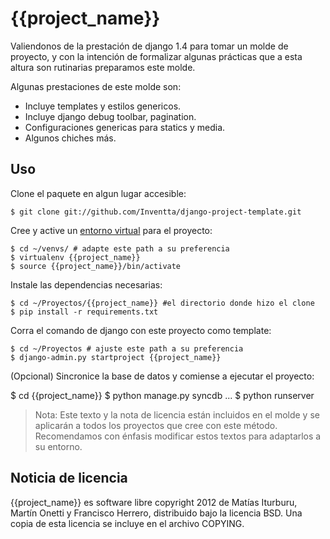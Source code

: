{{project_name}}
===============


Valiendonos de la prestación de django 1.4 para tomar un molde de proyecto, 
y con la intención de formalizar algunas prácticas que a esta altura son
rutinarias preparamos este molde.

Algunas prestaciones de este molde son:

- Incluye templates y estilos genericos.
- Incluye django debug toolbar, pagination.
- Configuraciones genericas para statics y media.
- Algunos chiches más.

Uso
---------------

Clone el paquete en algun lugar accesible:

    $ git clone git://github.com/Inventta/django-project-template.git

Cree y active un [entorno virtual](http://pypi.python.org/pypi/virtualenv) para el 
proyecto:

    $ cd ~/venvs/ # adapte este path a su preferencia
    $ virtualenv {{project_name}}
    $ source {{project_name}}/bin/activate

Instale las dependencias necesarias:

    $ cd ~/Proyectos/{{project_name}} #el directorio donde hizo el clone 
    $ pip install -r requirements.txt
    
Corra el comando de django con este proyecto como template:

    $ cd ~/Proyectos # ajuste este path a su preferencia
    $ django-admin.py startproject {{project_name}}
    
(Opcional) Sincronice la base de datos y comiense a ejecutar el proyecto:

   $ cd {{project_name}}
   $ python manage.py syncdb
   ...
   $ python runserver

> Nota: Este texto y la nota de licencia están incluidos en el molde y se 
> aplicarán a todos los proyectos que cree con este método.
> Recomendamos con énfasis modificar estos textos para adaptarlos a su entorno.


Noticia de licencia
---------------
{{project_name}} es software libre copyright 2012 de Matías Iturburu, 
Martín Onetti y Francisco Herrero, distribuido bajo la licencia BSD. Una copia 
de esta licencia se incluye en el archivo COPYING.
